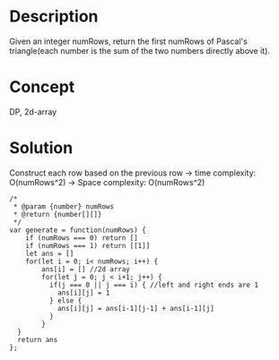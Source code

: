 # Description
Given an integer numRows, return the first numRows of Pascal's triangle(each number is the sum of the two numbers directly above it).

# Concept
DP, 2d-array

# Solution
Construct each row based on the previous row -> time complexity: O(numRows^2) -> Space complexity: O(numRows^2)

```
/*
 * @param {number} numRows
 * @return {number[][]}
 */
var generate = function(numRows) {
    if (numRows === 0) return []
    if (numRows === 1) return [[1]]
    let ans = []
    for(let i = 0; i< numRows; i++) {
        ans[i] = [] //2d array
        for(let j = 0; j < i+1; j++) {
          if(j === 0 || j === i) { //left and right ends are 1
            ans[i][j] = 1
          } else {
            ans[i][j] = ans[i-1][j-1] + ans[i-1][j]
          }
        } 
  }
  return ans
}; 
```
